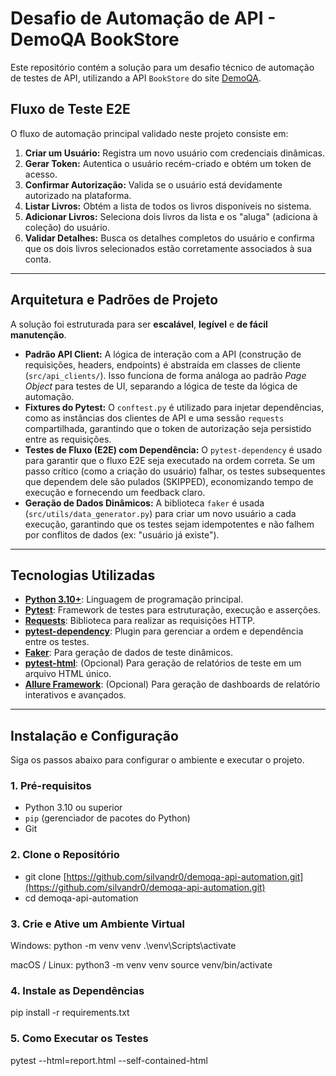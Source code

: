 # Desafio de Automação de API - DemoQA BookStore

Este repositório contém a solução para um desafio técnico de automação de testes de API, utilizando a API `BookStore` do site [DemoQA](https://demoqa.com/swagger/).


## Fluxo de Teste E2E

O fluxo de automação principal validado neste projeto consiste em:

1.  **Criar um Usuário:** Registra um novo usuário com credenciais dinâmicas.
2.  **Gerar Token:** Autentica o usuário recém-criado e obtém um token de acesso.
3.  **Confirmar Autorização:** Valida se o usuário está devidamente autorizado na plataforma.
4.  **Listar Livros:** Obtém a lista de todos os livros disponíveis no sistema.
5.  **Adicionar Livros:** Seleciona dois livros da lista e os "aluga" (adiciona à coleção) do usuário.
6.  **Validar Detalhes:** Busca os detalhes completos do usuário e confirma que os dois livros selecionados estão corretamente associados à sua conta.

---

## Arquitetura e Padrões de Projeto

A solução foi estruturada para ser **escalável**, **legível** e **de fácil manutenção**.

* **Padrão API Client:** A lógica de interação com a API (construção de requisições, headers, endpoints) é abstraída em classes de cliente (`src/api_clients/`). Isso funciona de forma análoga ao padrão *Page Object* para testes de UI, separando a lógica de teste da lógica de automação.
* **Fixtures do Pytest:** O `conftest.py` é utilizado para injetar dependências, como as instâncias dos clientes de API e uma sessão `requests` compartilhada, garantindo que o token de autorização seja persistido entre as requisições.
* **Testes de Fluxo (E2E) com Dependência:** O `pytest-dependency` é usado para garantir que o fluxo E2E seja executado na ordem correta. Se um passo crítico (como a criação do usuário) falhar, os testes subsequentes que dependem dele são pulados (SKIPPED), economizando tempo de execução e fornecendo um feedback claro.
* **Geração de Dados Dinâmicos:** A biblioteca `faker` é usada (`src/utils/data_generator.py`) para criar um novo usuário a cada execução, garantindo que os testes sejam idempotentes e não falhem por conflitos de dados (ex: "usuário já existe").

---

##  Tecnologias Utilizadas

* **[Python 3.10+](https://www.python.org/)**: Linguagem de programação principal.
* **[Pytest](https://docs.pytest.org/)**: Framework de testes para estruturação, execução e asserções.
* **[Requests](https://requests.readthedocs.io/)**: Biblioteca para realizar as requisições HTTP.
* **[pytest-dependency](https://pypi.org/project/pytest-dependency/)**: Plugin para gerenciar a ordem e dependência entre os testes.
* **[Faker](https://faker.readthedocs.io/)**: Para geração de dados de teste dinâmicos.
* **[pytest-html](https://pypi.org/project/pytest-html/)**: (Opcional) Para geração de relatórios de teste em um arquivo HTML único.
* **[Allure Framework](https://qameta.io/allure-framework/)**: (Opcional) Para geração de dashboards de relatório interativos e avançados.

---

##  Instalação e Configuração

Siga os passos abaixo para configurar o ambiente e executar o projeto.

### 1. Pré-requisitos

* Python 3.10 ou superior
* `pip` (gerenciador de pacotes do Python)
* Git

### 2. Clone o Repositório


* git clone [https://github.com/silvandr0/demoqa-api-automation.git](https://github.com/silvandr0/demoqa-api-automation.git)
* cd demoqa-api-automation

### 3. Crie e Ative um Ambiente Virtual

Windows:
python -m venv venv
.\venv\Scripts\activate

macOS / Linux:
python3 -m venv venv
source venv/bin/activate

### 4. Instale as Dependências

pip install -r requirements.txt

### 5. Como Executar os Testes

pytest --html=report.html --self-contained-html
